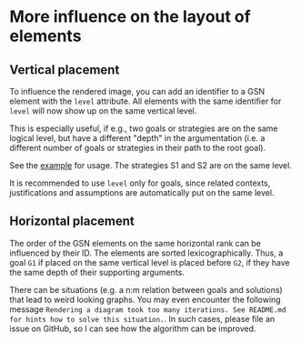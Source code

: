 
# More influence on the layout of elements

## Vertical placement

To influence the rendered image, you can add an identifier to a GSN element with the `level` attribute. 
All elements with the same identifier for `level` will now show up on the same vertical level. 

This is especially useful, if e.g., two goals or strategies are on the same logical level, 
but have a different "depth" in the argumentation (i.e. a different number of goals or strategies in their path to the root goal).

See the [example](examples/example.gsn.yaml) for usage. The strategies S1 and S2 are on the same level.

It is recommended to use `level` only for goals, since related contexts, 
justifications and assumptions are automatically put on the same level.

## Horizontal placement

The order of the GSN elements on the same horizontal rank can be influenced by their ID.
The elements are sorted lexicographically. Thus, a goal `G1` if placed on the same vertical level is placed before `G2`, 
if they have the same depth of their supporting arguments.

There can be situations (e.g. a n:m relation between goals and solutions) that lead to weird looking graphs.
You may even encounter the following message `Rendering a diagram took too many iterations. See README.md for hints how to solve this situation.`. In such cases, please file an issue on GitHub, so I can see how the algorithm can be improved.

